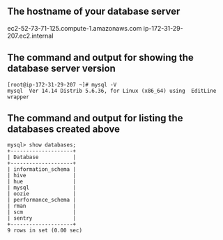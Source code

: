 ## The hostname of your database server
ec2-52-73-71-125.compute-1.amazonaws.com ip-172-31-29-207.ec2.internal

## The command and output for showing the database server version
```
[root@ip-172-31-29-207 ~]# mysql -V
mysql  Ver 14.14 Distrib 5.6.36, for Linux (x86_64) using  EditLine wrapper
```

## The command and output for listing the databases created above
```
mysql> show databases;
+--------------------+
| Database           |
+--------------------+
| information_schema |
| hive               |
| hue                |
| mysql              |
| oozie              |
| performance_schema |
| rman               |
| scm                |
| sentry             |
+--------------------+
9 rows in set (0.00 sec)
```
